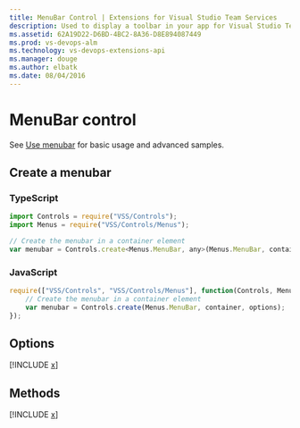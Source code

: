 ```yaml
---
title: MenuBar Control | Extensions for Visual Studio Team Services
description: Used to display a toolbar in your app for Visual Studio Team Services.
ms.assetid: 62A19D22-D6BD-4BC2-8A36-D8E894087449
ms.prod: vs-devops-alm
ms.technology: vs-devops-extensions-api
ms.manager: douge
ms.author: elbatk
ms.date: 08/04/2016
---
```


# MenuBar control

See [Use menubar](../../../develop/ui-controls/menubaro.md) for basic usage and advanced samples.

## Create a menubar

### TypeScript
``` javascript
import Controls = require("VSS/Controls");
import Menus = require("VSS/Controls/Menus");

// Create the menubar in a container element
var menubar = Controls.create<Menus.MenuBar, any>(Menus.MenuBar, container, options);
```

### JavaScript
``` javascript
require(["VSS/Controls", "VSS/Controls/Menus"], function(Controls, MenuBar) {
    // Create the menubar in a container element
    var menubar = Controls.create(Menus.MenuBar, container, options);
});
```
## Options

[!INCLUDE [x](https://visualstudio.com/api/VSS/Controls/_shared/Menus/MenuBarOptions.md)]

## Methods
[!INCLUDE [x](https://visualstudio.com/api/VSS/Controls/_shared/Menus/Menu.md)]